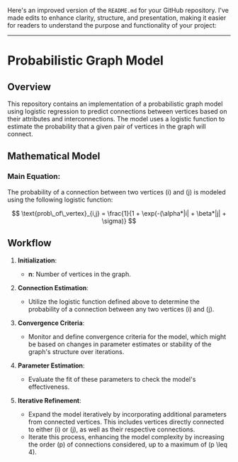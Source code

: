 Here's an improved version of the `README.md` for your GitHub repository. I've made edits to enhance clarity, structure, and presentation, making it easier for readers to understand the purpose and functionality of your project:

---

# Probabilistic Graph Model

## Overview
This repository contains an implementation of a probabilistic graph model using logistic regression to predict connections between vertices based on their attributes and interconnections. The model uses a logistic function to estimate the probability that a given pair of vertices in the graph will connect.

## Mathematical Model

### Main Equation:
The probability of a connection between two vertices \(i\) and \(j\) is modeled using the following logistic function:

$$
\text{prob\_of\_vertex}_{i,j} = \frac{1}{1 + \exp(-(\alpha*|i| + \beta*|j| + \sigma)}
$$

## Workflow

1. **Initialization**:
   - **n**: Number of vertices in the graph.

2. **Connection Estimation**:
   - Utilize the logistic function defined above to determine the probability of a connection between any two vertices \(i\) and \(j\).

3. **Convergence Criteria**:
   - Monitor and define convergence criteria for the model, which might be based on changes in parameter estimates or stability of the graph's structure over iterations.

4. **Parameter Estimation**:
   - Evaluate the fit of these parameters to check the model's effectiveness.

5. **Iterative Refinement**:
   - Expand the model iteratively by incorporating additional parameters from connected vertices. This includes vertices directly connected to either \(i\) or \(j\), as well as their respective connections.
   - Iterate this process, enhancing the model complexity by increasing the order \(p\) of connections considered, up to a maximum of \(p \leq 4\).
